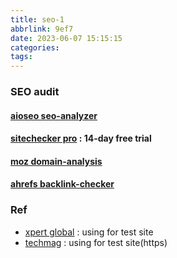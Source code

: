 ```yaml
---
title: seo-1
abbrlink: 9ef7
date: 2023-06-07 15:15:15
categories:
tags:
---
```


### SEO audit 
#### [aioseo seo-analyzer](https://aioseo.com/seo-analyzer/)

#### [sitechecker pro](https://sitechecker.pro/) : 14-day free trial

#### [moz domain-analysis](https://moz.com/domain-analysis)

#### [ahrefs backlink-checker](https://ahrefs.com/backlink-checker)

### Ref 
+ [xpert global](https://xpert-global.com/) : using for test site
+ [techmag](https://techmag.com.pk/) : using for test site(https)
